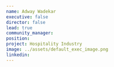 ```yaml
---
name: Adway Wadekar
executive: false
director: false
lead: true
community_manager:   
position: 
project: Hospitality Industry
image: ../assets/default_exec_image.png
linkedin: 
---
```

